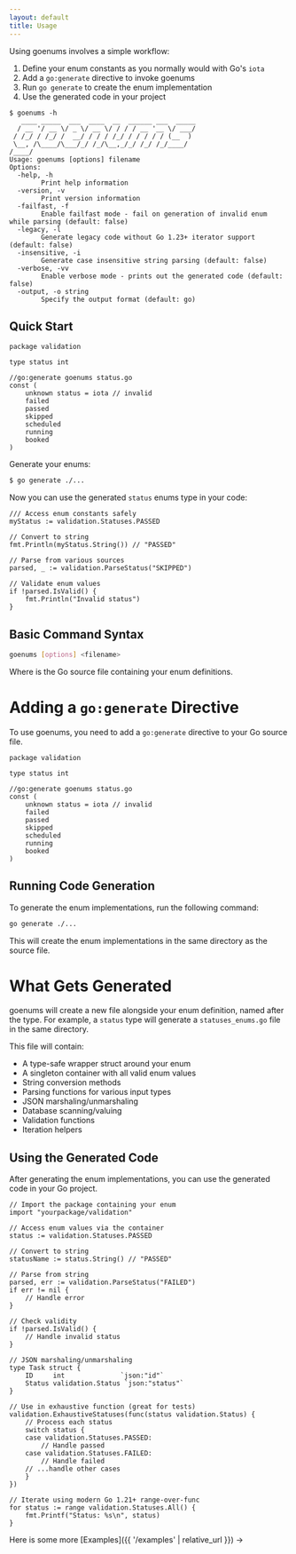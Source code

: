 ```yaml
---
layout: default
title: Usage
---
```


Using goenums involves a simple workflow:

1. Define your enum constants as you normally would with Go's `iota`
2. Add a `go:generate` directive to invoke goenums
3. Run `go generate` to create the enum implementation
4. Use the generated code in your project
```
$ goenums -h
   ____ _____  ___  ____  __  ______ ___  _____
  / __ '/ __ \/ _ \/ __ \/ / / / __ '__ \/ ___/
 / /_/ / /_/ /  __/ / / / /_/ / / / / / (__  ) 
 \__, /\____/\___/_/ /_/\__,_/_/ /_/ /_/____/  
/____/
Usage: goenums [options] filename
Options:
  -help, -h
        Print help information
  -version, -v
        Print version information
  -failfast, -f
        Enable failfast mode - fail on generation of invalid enum while parsing (default: false)
  -legacy, -l
        Generate legacy code without Go 1.23+ iterator support (default: false)
  -insensitive, -i
        Generate case insensitive string parsing (default: false)
  -verbose, -vv
        Enable verbose mode - prints out the generated code (default: false)
  -output, -o string
        Specify the output format (default: go)
```

## Quick Start

```golang
package validation

type status int

//go:generate goenums status.go
const (
    unknown status = iota // invalid
    failed
    passed
    skipped
    scheduled
    running
    booked
)
```
Generate your enums:

```bash
$ go generate ./...
```

Now you can use the generated `status` enums type in your code:

```golang
/// Access enum constants safely
myStatus := validation.Statuses.PASSED

// Convert to string
fmt.Println(myStatus.String()) // "PASSED"

// Parse from various sources
parsed, _ := validation.ParseStatus("SKIPPED")

// Validate enum values
if !parsed.IsValid() {
    fmt.Println("Invalid status")
}
```

## Basic Command Syntax

```bash
goenums [options] <filename>
```

Where <filename> is the Go source file containing your enum definitions.

# Adding a `go:generate` Directive

To use goenums, you need to add a `go:generate` directive to your Go source file. 

```golang
package validation

type status int

//go:generate goenums status.go
const (
	unknown status = iota // invalid
	failed
	passed
	skipped
	scheduled
	running
	booked
)
```

## Running Code Generation

To generate the enum implementations, run the following command:

```bash
go generate ./...
```

This will create the enum implementations in the same directory as the source file.

# What Gets Generated

goenums will create a new file alongside your enum definition, named after the type. For example, a `status` type will generate a `statuses_enums.go` file in the same directory.

This file will contain:

  - A type-safe wrapper struct around your enum
  - A singleton container with all valid enum values
  - String conversion methods
  - Parsing functions for various input types
  - JSON marshaling/unmarshaling
  - Database scanning/valuing
  - Validation functions
  - Iteration helpers

## Using the Generated Code

After generating the enum implementations, you can use the generated code in your Go project.

```golang
// Import the package containing your enum
import "yourpackage/validation"

// Access enum values via the container
status := validation.Statuses.PASSED

// Convert to string
statusName := status.String() // "PASSED"

// Parse from string
parsed, err := validation.ParseStatus("FAILED")
if err != nil {
    // Handle error
}

// Check validity
if !parsed.IsValid() {
    // Handle invalid status
}

// JSON marshaling/unmarshaling
type Task struct {
    ID     int              `json:"id"`
    Status validation.Status `json:"status"`
}

// Use in exhaustive function (great for tests)
validation.ExhaustiveStatuses(func(status validation.Status) {
    // Process each status
    switch status {
    case validation.Statuses.PASSED:
        // Handle passed
    case validation.Statuses.FAILED:
        // Handle failed
    // ...handle other cases
    }
})

// Iterate using modern Go 1.21+ range-over-func
for status := range validation.Statuses.All() {
    fmt.Printf("Status: %s\n", status)
}
```

Here is some more [Examples]({{ '/examples' | relative_url }}) → 